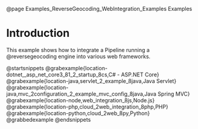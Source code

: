 @page Examples_ReverseGeocoding_WebIntegration_Examples Examples

# Introduction

This example shows how to integrate a Pipeline running a @reversegeocoding engine into various web frameworks.

@startsnippets
@grabexample{location-dotnet,_asp_net_core3_81_2_startup_8cs,C# - ASP.NET Core}
@grabexample{location-java,servlet_2_example_8java,Java Servlet}
@grabexample{location-java,mvc_2configuration_2_example_mvc_config_8java,Java Spring MVC}
@grabexample{location-node,web_integration_8js,Node.js}
@grabexample{location-php,cloud_2web_integration_8php,PHP}
@grabexample{location-python,cloud_2web_8py,Python}
@grabbedexample
@endsnippets
